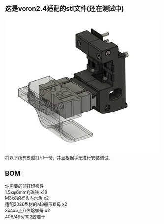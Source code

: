 ## 这是voron2.4适配的stl文件(还在测试中)
<img width="600px" src="overview.png" alt="sample">
将以下所有模型打印一份，并且根据手册进行安装调试。

## BOM
你需要的非打印零件  
1.5xφ6mm的磁铁 x18  
M3x8的杯头内六角 x2  
适配2020型材的M3船形螺母 x2  
3x4x5土八热熔螺母 x2  
406/495/302胶若干
